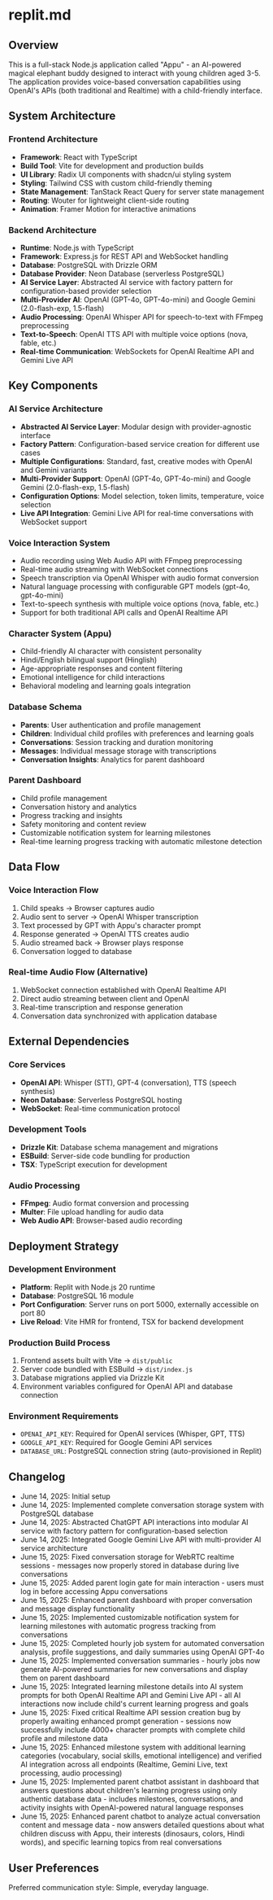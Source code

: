 # replit.md

## Overview

This is a full-stack Node.js application called "Appu" - an AI-powered magical elephant buddy designed to interact with young children aged 3-5. The application provides voice-based conversation capabilities using OpenAI's APIs (both traditional and Realtime) with a child-friendly interface.

## System Architecture

### Frontend Architecture
- **Framework**: React with TypeScript
- **Build Tool**: Vite for development and production builds
- **UI Library**: Radix UI components with shadcn/ui styling system
- **Styling**: Tailwind CSS with custom child-friendly theming
- **State Management**: TanStack React Query for server state management
- **Routing**: Wouter for lightweight client-side routing
- **Animation**: Framer Motion for interactive animations

### Backend Architecture
- **Runtime**: Node.js with TypeScript
- **Framework**: Express.js for REST API and WebSocket handling
- **Database**: PostgreSQL with Drizzle ORM
- **Database Provider**: Neon Database (serverless PostgreSQL)
- **AI Service Layer**: Abstracted AI service with factory pattern for configuration-based provider selection
- **Multi-Provider AI**: OpenAI (GPT-4o, GPT-4o-mini) and Google Gemini (2.0-flash-exp, 1.5-flash)
- **Audio Processing**: OpenAI Whisper API for speech-to-text with FFmpeg preprocessing
- **Text-to-Speech**: OpenAI TTS API with multiple voice options (nova, fable, etc.)
- **Real-time Communication**: WebSockets for OpenAI Realtime API and Gemini Live API

## Key Components

### AI Service Architecture
- **Abstracted AI Service Layer**: Modular design with provider-agnostic interface
- **Factory Pattern**: Configuration-based service creation for different use cases
- **Multiple Configurations**: Standard, fast, creative modes with OpenAI and Gemini variants
- **Multi-Provider Support**: OpenAI (GPT-4o, GPT-4o-mini) and Google Gemini (2.0-flash-exp, 1.5-flash)
- **Configuration Options**: Model selection, token limits, temperature, voice selection
- **Live API Integration**: Gemini Live API for real-time conversations with WebSocket support

### Voice Interaction System
- Audio recording using Web Audio API with FFmpeg preprocessing
- Real-time audio streaming with WebSocket connections
- Speech transcription via OpenAI Whisper with audio format conversion
- Natural language processing with configurable GPT models (gpt-4o, gpt-4o-mini)
- Text-to-speech synthesis with multiple voice options (nova, fable, etc.)
- Support for both traditional API calls and OpenAI Realtime API

### Character System (Appu)
- Child-friendly AI character with consistent personality
- Hindi/English bilingual support (Hinglish)
- Age-appropriate responses and content filtering
- Emotional intelligence for child interactions
- Behavioral modeling and learning goals integration

### Database Schema
- **Parents**: User authentication and profile management
- **Children**: Individual child profiles with preferences and learning goals
- **Conversations**: Session tracking and duration monitoring
- **Messages**: Individual message storage with transcriptions
- **Conversation Insights**: Analytics for parent dashboard

### Parent Dashboard
- Child profile management
- Conversation history and analytics
- Progress tracking and insights
- Safety monitoring and content review
- Customizable notification system for learning milestones
- Real-time learning progress tracking with automatic milestone detection

## Data Flow

### Voice Interaction Flow
1. Child speaks → Browser captures audio
2. Audio sent to server → OpenAI Whisper transcription
3. Text processed by GPT with Appu's character prompt
4. Response generated → OpenAI TTS creates audio
5. Audio streamed back → Browser plays response
6. Conversation logged to database

### Real-time Audio Flow (Alternative)
1. WebSocket connection established with OpenAI Realtime API
2. Direct audio streaming between client and OpenAI
3. Real-time transcription and response generation
4. Conversation data synchronized with application database

## External Dependencies

### Core Services
- **OpenAI API**: Whisper (STT), GPT-4 (conversation), TTS (speech synthesis)
- **Neon Database**: Serverless PostgreSQL hosting
- **WebSocket**: Real-time communication protocol

### Development Tools
- **Drizzle Kit**: Database schema management and migrations
- **ESBuild**: Server-side code bundling for production
- **TSX**: TypeScript execution for development

### Audio Processing
- **FFmpeg**: Audio format conversion and processing
- **Multer**: File upload handling for audio data
- **Web Audio API**: Browser-based audio recording

## Deployment Strategy

### Development Environment
- **Platform**: Replit with Node.js 20 runtime
- **Database**: PostgreSQL 16 module
- **Port Configuration**: Server runs on port 5000, externally accessible on port 80
- **Live Reload**: Vite HMR for frontend, TSX for backend development

### Production Build Process
1. Frontend assets built with Vite → `dist/public`
2. Server code bundled with ESBuild → `dist/index.js`
3. Database migrations applied via Drizzle Kit
4. Environment variables configured for OpenAI API and database connection

### Environment Requirements
- `OPENAI_API_KEY`: Required for OpenAI services (Whisper, GPT, TTS)
- `GOOGLE_API_KEY`: Required for Google Gemini API services
- `DATABASE_URL`: PostgreSQL connection string (auto-provisioned in Replit)

## Changelog

- June 14, 2025: Initial setup
- June 14, 2025: Implemented complete conversation storage system with PostgreSQL database
- June 14, 2025: Abstracted ChatGPT API interactions into modular AI service with factory pattern for configuration-based selection
- June 14, 2025: Integrated Google Gemini Live API with multi-provider AI service architecture
- June 15, 2025: Fixed conversation storage for WebRTC realtime sessions - messages now properly stored in database during live conversations
- June 15, 2025: Added parent login gate for main interaction - users must log in before accessing Appu conversations
- June 15, 2025: Enhanced parent dashboard with proper conversation and message display functionality
- June 15, 2025: Implemented customizable notification system for learning milestones with automatic progress tracking from conversations
- June 15, 2025: Completed hourly job system for automated conversation analysis, profile suggestions, and daily summaries using OpenAI GPT-4o
- June 15, 2025: Implemented conversation summaries - hourly jobs now generate AI-powered summaries for new conversations and display them on parent dashboard
- June 15, 2025: Integrated learning milestone details into AI system prompts for both OpenAI Realtime API and Gemini Live API - all AI interactions now include child's current learning progress and goals
- June 15, 2025: Fixed critical Realtime API session creation bug by properly awaiting enhanced prompt generation - sessions now successfully include 4000+ character prompts with complete child profile and milestone data
- June 15, 2025: Enhanced milestone system with additional learning categories (vocabulary, social skills, emotional intelligence) and verified AI integration across all endpoints (Realtime, Gemini Live, text processing, audio processing)
- June 15, 2025: Implemented parent chatbot assistant in dashboard that answers questions about children's learning progress using only authentic database data - includes milestones, conversations, and activity insights with OpenAI-powered natural language responses
- June 15, 2025: Enhanced parent chatbot to analyze actual conversation content and message data - now answers detailed questions about what children discuss with Appu, their interests (dinosaurs, colors, Hindi words), and specific learning topics from real conversations

## User Preferences

Preferred communication style: Simple, everyday language.